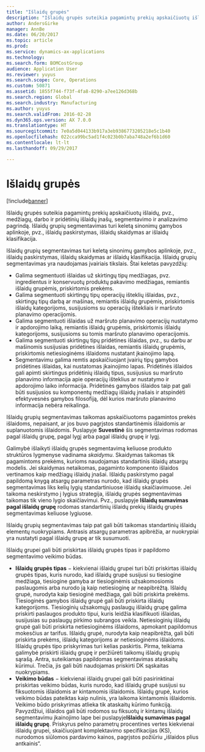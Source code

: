 ```yaml
---
title: "Išlaidų grupės"
description: "Išlaidų grupės suteikia pagamintų prekių apskaičiuotų išlaidų, pvz., medžiagų, darbo ir pridėtinių išlaidų įnašų, segmentavimo ir analizavimo pagrindą. Išlaidų grupių segmentavimas turi keletą sinonimų gamybos aplinkoje, pvz., išlaidų paskirstymas, išlaidų skaidymas ar išlaidų klasifikacija."
author: AndersGirke
manager: AnnBe
ms.date: 06/20/2017
ms.topic: article
ms.prod: 
ms.service: dynamics-ax-applications
ms.technology: 
ms.search.form: BOMCostGroup
audience: Application User
ms.reviewer: yuyus
ms.search.scope: Core, Operations
ms.custom: 50871
ms.assetid: 1855f744-f73f-4fa8-8290-a7ee126d368b
ms.search.region: Global
ms.search.industry: Manufacturing
ms.author: yuyus
ms.search.validFrom: 2016-02-28
ms.dyn365.ops.version: AX 7.0.0
ms.translationtype: HT
ms.sourcegitcommit: 7e0a5d044133b917a3eb9386773205218e5c1b40
ms.openlocfilehash: 022cca99bc5ad1f4c023b0b7aba748a2ef6b1d60
ms.contentlocale: lt-lt
ms.lasthandoff: 09/29/2017

---
```


# <a name="cost-groups"></a>Išlaidų grupės

[!include[banner](../includes/banner.md)]


Išlaidų grupės suteikia pagamintų prekių apskaičiuotų išlaidų, pvz., medžiagų, darbo ir pridėtinių išlaidų įnašų, segmentavimo ir analizavimo pagrindą. Išlaidų grupių segmentavimas turi keletą sinonimų gamybos aplinkoje, pvz., išlaidų paskirstymas, išlaidų skaidymas ar išlaidų klasifikacija. 

Išlaidų grupių segmentavimas turi keletą sinonimų gamybos aplinkoje, pvz., išlaidų paskirstymas, išlaidų skaidymas ar išlaidų klasifikacija. Išlaidų grupių segmentavimas yra naudojamas įvairiais tikslais. Štai keletas pavyzdžių:

-   Galima segmentuoti išlaidas už skirtingų tipų medžiagas, pvz. ingredientus ir konservuotų produktų pakavimo medžiagas, remiantis išlaidų grupėmis, priskirtomis prekėms.
-   Galima segmentuoti skirtingų tipų operacijų išteklių išlaidas, pvz., skirtingų tipų darbą ar mašinas, remiantis išlaidų grupėmis, priskirtomis išlaidų kategorijoms, susijusioms su operacijų ištekliais ir maršruto planavimo operacijomis.
-   Galima segmentuoti išlaidas už maršruto planavimo operacijų nustatymo ir apdorojimo laiką, remiantis išlaidų grupėmis, priskirtomis išlaidų kategorijoms, susijusioms su tomis maršruto planavimo operacijomis.
-   Galima segmentuoti skirtingų tipų pridėtines išlaidas, pvz., su darbu ar mašinomis susijusias pridėtines išlaidas, remiantis išlaidų grupėmis, priskirtomis netiesioginėms išlaidoms nustatant įkainojimo lapą.
-   Segmentavimu galima remtis apskaičiuojant įvairių tipų gamybos pridėtines išlaidas, kai nustatomas įkainojimo lapas. Pridėtinės išlaidos gali apimti skirtingus pridėtinių išlaidų tipus, susijusius su maršruto planavimo informacija apie operacijų išteklius ar nustatymo ir apdorojimo laiko informacija. Pridėtinės gamybos išlaidos taip pat gali būti susijusios su komponentų medžiagų išlaidų įnašais ir atspindėti efektyvesnės gamybos filosofiją, dėl kurios maršruto planavimo informacija nebėra reikalinga.

Išlaidų grupių segmentavimas taikomas apskaičiuotoms pagamintos prekės išlaidoms, nepaisant, ar jos buvo pagrįstos standartinėmis išlaidomis ar suplanuotomis išlaidomis. Puslapyje **Suvestinė** šis segmentavimas rodomas pagal išlaidų grupę, pagal lygį arba pagal išlaidų grupę ir lygį. 

Galimybė išlaikyti išlaidų grupės segmentavimą keliuose produkto struktūros lygmenyse vadinama *skaidymu*. Skaidymas taikomas tik pagamintoms prekėms, kurioms naudojamas standartinis išlaidų atsargų modelis. Jei skaidymas netaikomas, pagaminto komponento išlaidos vertinamos kaip medžiagų išlaidų įnašai. Išlaidų paskirstymo pagal papildomą knygą atsargų parametras nurodo, kad išlaidų grupės segmentavimas liks kelių lygių standartiniuose išlaidų skaičiavimuose. Jei taikoma neskirstymo į lygius strategija, išlaidų grupės segmentavimas taikomas tik vieno lygio skaičiavimui. Pvz., puslapyje **Išlaidų sumavimas pagal išlaidų grupę** rodomas standartinių išlaidų prekių išlaidų grupės segmentavimas keliuose lygiuose. 

Išlaidų grupių segmentavimas taip pat gali būti taikomas standartinių išlaidų elementų nuokrypiams. Antrasis atsargų parametras apibrėžia, ar nuokrypiai yra nustatyti pagal išlaidų grupę ar tik susumuoti. 

Išlaidų grupei gali būti priskirtas išlaidų grupės tipas ir papildomo segmentavimo veikimo būdas.

-   **Išlaidų grupės tipas** − kiekvienai išlaidų grupei turi būti priskirtas išlaidų grupės tipas, kuris nurodo, kad išlaidų grupė susijusi su tiesiogine medžiaga, tiesiogine gamyba ar tiesioginėmis užsakomosiomis paslaugomis arba nurodo ją kaip netiesioginę ar neapibrėžtą. Išlaidų grupė, nurodyta kaip tiesioginė medžiaga, gali būti priskirta prekėms. Tiesioginės gamybos išlaidų grupė gali būti priskirta išlaidų kategorijoms. Tiesioginių užsakomųjų paslaugų išlaidų grupę galima priskirti paslaugos produkto tipui, kuris leidžia klasifikuoti išlaidas, susijusias su paslaugų pirkimo subrangos veikla. Netiesioginių išlaidų grupė gali būti priskirta netiesioginėms išlaidoms, apmokant papildomus mokesčius ar tarifus. Išlaidų grupė, nurodyta kaip neapibrėžta, gali būti priskirta prekėms, išlaidų kategorijoms ar netiesioginėms išlaidoms. Išlaidų grupės tipo priskyrimas turi kelias paskirtis. Pirma, teikiama galimybė priskirti išlaidų grupę ir peržiūrėti taikomų išlaidų grupių sąrašą. Antra, suteikiamas papildomas segmentavimas ataskaitų kūrimui. Trečia, jis gali būti naudojamas priskirti DK sąskaitas nuokrypiams.
-   **Veikimo būdas** − kiekvienai išlaidų grupei gali būti pasirinktinai priskirtas veikimo būdas, kuris nurodo, kad išlaidų grupė susijusi su fiksuotomis išlaidomis ar kintamomis išlaidomis. Išlaidų grupė, kurios veikimo būdas pateiktas kaip nulinis, yra laikoma kintamomis išlaidomis. Veikimo būdo priskyrimas atlieka tik ataskaitų kūrimo funkciją. Pavyzdžiui, išlaidos gali būti rodomos su fiksuotų ir kintamų išlaidų segmentavimu įkainojimo lape bei puslapyje**Išlaidų sumavimas pagal išlaidų grupę**. Priskyrus pelno parametrų procentines vertes kiekvienai išlaidų grupei, skaičiuojant komplektavimo specifikacijas (KS), nurodomos siūlomos pardavimo kainos, pagrįstos požiūriu „išlaidos plius antkainis“.





